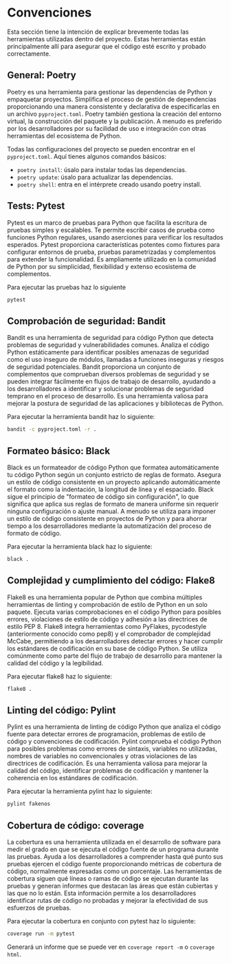 # Convenciones
Esta sección tiene la intención de explicar brevemente todas las herramientas utilizadas dentro del proyecto. Estas herramientas están principalmente allí para asegurar que el código esté escrito y probado correctamente.

## General: Poetry
Poetry es una herramienta para gestionar las dependencias de Python y empaquetar proyectos. Simplifica el proceso de gestión de dependencias proporcionando una manera consistente y declarativa de especificarlas en un archivo `pyproject.toml`. Poetry también gestiona la creación del entorno virtual, la construcción del paquete y la publicación. A menudo es preferido por los desarrolladores por su facilidad de uso e integración con otras herramientas del ecosistema de Python.

Todas las configuraciones del proyecto se pueden encontrar en el `pyproject.toml`. Aquí tienes algunos comandos básicos:

- `poetry install`: úsalo para instalar todas las dependencias.
- `poetry update`: úsalo para actualizar las dependencias.
- `poetry shell`: entra en el intérprete creado usando poetry install.

## Tests: Pytest
Pytest es un marco de pruebas para Python que facilita la escritura de pruebas simples y escalables. Te permite escribir casos de prueba como funciones Python regulares, usando aserciones para verificar los resultados esperados. Pytest proporciona características potentes como fixtures para configurar entornos de prueba, pruebas parametrizadas y complementos para extender la funcionalidad. Es ampliamente utilizado en la comunidad de Python por su simplicidad, flexibilidad y extenso ecosistema de complementos.

Para ejecutar las pruebas haz lo siguiente
```bash
pytest
```

## Comprobación de seguridad: Bandit
Bandit es una herramienta de seguridad para código Python que detecta problemas de seguridad y vulnerabilidades comunes. Analiza el código Python estáticamente para identificar posibles amenazas de seguridad como el uso inseguro de módulos, llamadas a funciones inseguras y riesgos de seguridad potenciales. Bandit proporciona un conjunto de complementos que comprueban diversos problemas de seguridad y se pueden integrar fácilmente en flujos de trabajo de desarrollo, ayudando a los desarrolladores a identificar y solucionar problemas de seguridad temprano en el proceso de desarrollo. Es una herramienta valiosa para mejorar la postura de seguridad de las aplicaciones y bibliotecas de Python.

Para ejecutar la herramienta bandit haz lo siguiente:
```bash
bandit -c pyproject.toml -r .
```

## Formateo básico: Black
Black es un formateador de código Python que formatea automáticamente tu código Python según un conjunto estricto de reglas de formato. Asegura un estilo de código consistente en un proyecto aplicando automáticamente el formato como la indentación, la longitud de línea y el espaciado. Black sigue el principio de "formateo de código sin configuración", lo que significa que aplica sus reglas de formato de manera uniforme sin requerir ninguna configuración o ajuste manual. A menudo se utiliza para imponer un estilo de código consistente en proyectos de Python y para ahorrar tiempo a los desarrolladores mediante la automatización del proceso de formato de código.

Para ejecutar la herramienta black haz lo siguiente:
```bash
black .
```

## Complejidad y cumplimiento del código: Flake8
Flake8 es una herramienta popular de Python que combina múltiples herramientas de linting y comprobación de estilo de Python en un solo paquete. Ejecuta varias comprobaciones en el código Python para posibles errores, violaciones de estilo de código y adhesión a las directrices de estilo PEP 8. Flake8 integra herramientas como PyFlakes, pycodestyle (anteriormente conocido como pep8) y el comprobador de complejidad McCabe, permitiendo a los desarrolladores detectar errores y hacer cumplir los estándares de codificación en su base de código Python. Se utiliza comúnmente como parte del flujo de trabajo de desarrollo para mantener la calidad del código y la legibilidad.

Para ejecutar flake8 haz lo siguiente:
```bash
flake8 .
```

## Linting del código: Pylint
Pylint es una herramienta de linting de código Python que analiza el código fuente para detectar errores de programación, problemas de estilo de código y convenciones de codificación. Pylint comprueba el código Python para posibles problemas como errores de sintaxis, variables no utilizadas, nombres de variables no convencionales y otras violaciones de las directrices de codificación. Es una herramienta valiosa para mejorar la calidad del código, identificar problemas de codificación y mantener la coherencia en los estándares de codificación.

Para ejecutar la herramienta pylint haz lo siguiente:
```bash
pylint fakenos
```

## Cobertura de código: coverage
La cobertura es una herramienta utilizada en el desarrollo de software para medir el grado en que se ejecuta el código fuente de un programa durante las pruebas. Ayuda a los desarrolladores a comprender hasta qué punto sus pruebas ejercen el código fuente proporcionando métricas de cobertura de código, normalmente expresadas como un porcentaje. Las herramientas de cobertura siguen qué líneas o ramas de código se ejecutan durante las pruebas y generan informes que destacan las áreas que están cubiertas y las que no lo están. Esta información permite a los desarrolladores identificar rutas de código no probadas y mejorar la efectividad de sus esfuerzos de pruebas.

Para ejecutar la cobertura en conjunto con pytest haz lo siguiente:
```bash
coverage run -m pytest
```

Generará un informe que se puede ver en `coverage report -m` o `coverage html`.